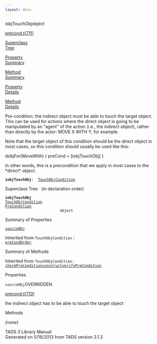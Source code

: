 ```yaml
---
layout: docs
---
```

<span class="title">iobjTouchObj</span><span class="type">object</span>

[precond.t](../file/precond.t.html)\[[711](../source/precond.t.html#711)\]

[Superclass  
Tree](#_SuperClassTree_)

[Property  
Summary](#_PropSummary_)

[Method  
Summary](#_MethodSummary_)

[Property  
Details](#_Properties_)

[Method  
Details](#_Methods_)



Pre-condition: the indirect object must be able to touch the target
object. This can be used for actions where the direct object is going to
be manipulated by an "agent" of the action (i.e., the indirect object),
rather than directly by the actor: MOVE X WITH Y, for example.

Note that the target object of this condition should be the direct
object in most cases, so this condition should usually be used like
this:

dobjFor(MoveWith) { preCond = \[iobjTouchObj\] }

In other words, this is a precondition that we apply in most cases to
the \*direct\* object.

**`iobjTouchObj`**` :   `[`TouchObjCondition`](../object/TouchObjCondition.html)



<span id="_SuperClassTree_"></span>



<span class="hdln">Superclass Tree</span>   (in declaration order)



**`iobjTouchObj`**  
[`TouchObjCondition`](../object/TouchObjCondition.html)  
[`PreCondition`](../object/PreCondition.html)  
`                         object`  
<span id="_PropSummary_"></span>



<span class="hdln">Summary of Properties</span>  



[`sourceObj`](#sourceObj)

Inherited from `TouchObjCondition` :  
[`preCondOrder`](../object/TouchObjCondition.html#preCondOrder)



<span id="_MethodSummary_"></span>



<span class="hdln">Summary of Methods</span>  





Inherited from `TouchObjCondition` :  
[`checkPreCondition`](../object/TouchObjCondition.html#checkPreCondition)[`construct`](../object/TouchObjCondition.html#construct)[`verifyPreCondition`](../object/TouchObjCondition.html#verifyPreCondition)



<span id="_Properties_"></span>



<span class="hdln">Properties</span>  



<span id="sourceObj"></span>

`sourceObj`<span class="rem">OVERRIDDEN</span>

[precond.t](../file/precond.t.html)\[[713](../source/precond.t.html#713)\]



the indirect object has to be able to touch the target object



<span id="_Methods_"></span>



<span class="hdln">Methods</span>  



*(none)*



TADS 3 Library Manual  
Generated on 5/16/2013 from TADS version 3.1.3


